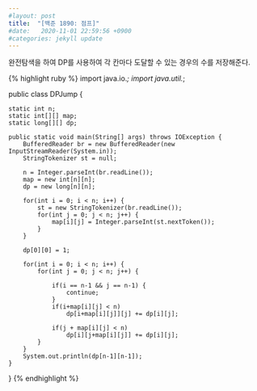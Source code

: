 ```yaml
---
#layout: post
title:  "[백준 1890: 점프]"
#date:   2020-11-01 22:59:56 +0900
#categories: jekyll update
---
```


완전탐색을 하여 DP를 사용하여 각 칸마다 도달할 수 있는 경우의 수를 저장해준다.

{% highlight ruby %}
import java.io.*;
import java.util.*;

public class DPJump {

	static int n;
	static int[][] map;
	static long[][] dp;
	
	public static void main(String[] args) throws IOException {
		BufferedReader br = new BufferedReader(new InputStreamReader(System.in));
		StringTokenizer st = null;
		
		n = Integer.parseInt(br.readLine());
		map = new int[n][n];
		dp = new long[n][n];
		
		for(int i = 0; i < n; i++) {
			st = new StringTokenizer(br.readLine());
			for(int j = 0; j < n; j++) {
				map[i][j] = Integer.parseInt(st.nextToken());
			}
		}
		
		dp[0][0] = 1;
		
		for(int i = 0; i < n; i++) {
			for(int j = 0; j < n; j++) {
				
				if(i == n-1 && j == n-1) {
					continue;
				}
				if(i+map[i][j] < n)
					dp[i+map[i][j]][j] += dp[i][j];
				
				if(j + map[i][j] < n)
					dp[i][j+map[i][j]] += dp[i][j];
			}
		}
		System.out.println(dp[n-1][n-1]);
	}
}
{% endhighlight %}